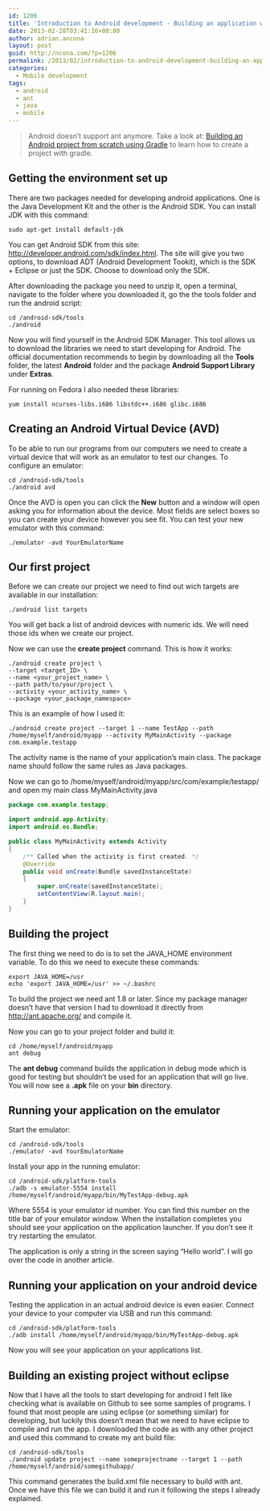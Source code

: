 ```yaml
---
id: 1206
title: 'Introduction to Android development - Building an application without an IDE'
date: 2013-02-28T03:41:16+00:00
author: adrian.ancona
layout: post
guid: http://ncona.com/?p=1206
permalink: /2013/02/introduction-to-android-development-building-an-application-without-an-ide/
categories:
  - Mobile development
tags:
  - android
  - ant
  - java
  - mobile
---
```

> Android doesn&#8217;t support ant anymore. Take a look at: [Building an Android project from scratch using Gradle](http://ncona.com/2014/09/building-an-android-project-from-scratch-using-gradle/) to learn how to create a project with gradle. 

## Getting the environment set up

There are two packages needed for developing android applications. One is the Java Development Kit and the other is the Android SDK. You can install JDK with this command:

```
sudo apt-get install default-jdk
```

You can get Android SDK from this site: <http://developer.android.com/sdk/index.html>. The site will give you two options, to download ADT (Android Development Tookit), which is the SDK + Eclipse or just the SDK. Choose to download only the SDK.

After downloading the package you need to unzip it, open a terminal, navigate to the folder where you downloaded it, go the the tools folder and run the android script:

```
cd /android-sdk/tools
./android
```

<!--more-->

Now you will find yourself in the Android SDK Manager. This tool allows us to download the libraries we need to start developing for Android. The official documentation recommends to begin by downloading all the **Tools** folder, the latest **Android** folder and the package **Android Support Library** under **Extras**.

For running on Fedora I also needed these libraries:

```
yum install ncurses-libs.i686 libstdc++.i686 glibc.i686
```

## Creating an Android Virtual Device (AVD)

To be able to run our programs from our computers we need to create a virtual device that will work as an emulator to test our changes. To configure an emulator:

```
cd /android-sdk/tools
./android avd
```

Once the AVD is open you can click the **New** button and a window will open asking you for information about the device. Most fields are select boxes so you can create your device however you see fit. You can test your new emulator with this command:

```
./emulator -avd YourEmulatorName
```

## Our first project

Before we can create our project we need to find out wich targets are available in our installation:

```
./android list targets
```

You will get back a list of android devices with numeric ids. We will need those ids when we create our project.

Now we can use the **create project** command. This is how it works:

```
./android create project \
--target <target_ID> \
--name <your_project_name> \
--path path/to/your/project \
--activity <your_activity_name> \
--package <your_package_namespace>
```

This is an example of how I used it:

```
./android create project --target 1 --name TestApp --path /home/myself/android/myapp --activity MyMainActivity --package com.example.testapp
```

The activity name is the name of your application&#8217;s main class. The package name should follow the same rules as Java packages.

Now we can go to /home/myself/android/myapp/src/com/example/testapp/ and open my main class MyMainActivity.java

```java
package com.example.testapp;

import android.app.Activity;
import android.os.Bundle;

public class MyMainActivity extends Activity
{
    /** Called when the activity is first created. */
    @Override
    public void onCreate(Bundle savedInstanceState)
    {
        super.onCreate(savedInstanceState);
        setContentView(R.layout.main);
    }
}
```

## Building the project

The first thing we need to do is to set the JAVA_HOME environment variable. To do this we need to execute these commands:

```
export JAVA_HOME=/usr
echo 'export JAVA_HOME=/usr' >> ~/.bashrc
```

To build the project we need ant 1.8 or later. Since my package manager doesn&#8217;t have that version I had to download it directly from <http://ant.apache.org/> and compile it.

Now you can go to your project folder and build it:

```
cd /home/myself/android/myapp
ant debug
```

The **ant debug** command builds the application in debug mode which is good for testing but shouldn&#8217;t be used for an application that will go live. You will now see a **.apk** file on your **bin** directory.

## Running your application on the emulator

Start the emulator:

```
cd /android-sdk/tools
./emulator -avd YourEmulatorName
```

Install your app in the running emulator:

```
cd /android-sdk/platform-tools
./adb -s emulator-5554 install /home/myself/android/myapp/bin/MyTestApp-debug.apk
```

Where 5554 is your emulator id number. You can find this number on the title bar of your emulator window. When the installation completes you should see your application on the application launcher. If you don&#8217;t see it try restarting the emulator.

The application is only a string in the screen saying &#8220;Hello world&#8221;. I will go over the code in another article.

## Running your application on your android device

Testing the application in an actual android device is even easier. Connect your device to your computer via USB and run this command:

```
cd /android-sdk/platform-tools
./adb install /home/myself/android/myapp/bin/MyTestApp-debug.apk
```

Now you will see your application on your applications list.

## Building an existing project without eclipse

Now that I have all the tools to start developing for android I felt like checking what is available on Github to see some samples of programs. I found that most people are using eclipse (or something similar) for developing, but luckily this doesn&#8217;t mean that we need to have eclipse to compile and run the app. I downloaded the code as with any other project and used this command to create my ant build file:

```
cd /android-sdk/tools
./android update project --name someprojectname --target 1 --path /home/myself/android/somegithubapp/
```

This command generates the build.xml file necessary to build with ant. Once we have this file we can build it and run it following the steps I already explained.
